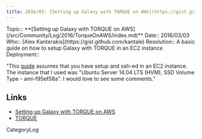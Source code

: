```yaml
---
title: 2016/03: [Setting up Galaxy with TORQUE on AWS](https://gist.github.com/kantale/b7fecd62da22a1523aa2)
---
```





<div class='logbox'>
 Topic:: **[Setting up Galaxy with TORQUE on AWS](/src/Community/Log/2016/TorqueOnAWS/index.md)**
 Date:: 2016/03/03
 Who:: [Alex Kanterakis](https://gist.github.com/kantale)
 Resolution:: A basic guide on how to setup Galaxy with TORQUE in an EC2 instance
 Deployment:: 
</div>

"This [guide](https://gist.github.com/kantale/b7fecd62da22a1523aa2) assumes that you have setup and ssh-ed in an EC2 instance. The instance that I used was "Ubuntu Server 14.04 LTS (HVM), SSD Volume Type - ami-f95ef58a". I would love to see some comments."

## Links

* [Setting up Galaxy with TORQUE on AWS](https://gist.github.com/kantale/b7fecd62da22a1523aa2)
* [TORQUE](http://www.adaptivecomputing.com/products/open-source/torque/)

CategoryLog
